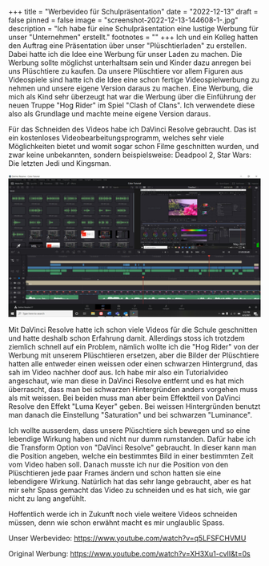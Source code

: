 +++
title = "Werbevideo für Schulpräsentation"
date = "2022-12-13"
draft = false
pinned = false
image = "screenshot-2022-12-13-144608-1-.jpg"
description = "Ich habe für eine Schulpräsentation eine lustige Werbung für unser \"Unternehmen\" erstellt."
footnotes = ""
+++
Ich und ein Kolleg hatten den Auftrag eine Präsentation über unser "Plüschtierladen" zu erstellen. Dabei hatte ich die Idee eine Werbung für unser Laden zu machen. Die Werbung sollte möglichst unterhaltsam sein und Kinder dazu anregen bei uns Plüschtiere zu kaufen. Da unsere Plüschtiere vor allem Figuren aus Videospiele sind hatte ich die Idee eine schon fertige Videospielwerbung zu nehmen und unsere eigene Version daraus zu machen. Eine Werbung, die mich als Kind sehr überzeugt hat war die Werbung über die Einführung der neuen Truppe "Hog Rider" im Spiel  "Clash of Clans". Ich verwendete diese also als Grundlage und machte meine eigene Version daraus. 

Für das Schneiden des Videos habe ich DaVinci Resolve gebraucht. Das ist ein kostenloses Videobearbeitungsprogramm, welches sehr viele Möglichkeiten bietet und womit sogar schon Filme geschnitten wurden, und zwar keine unbekannten, sondern beispielsweise: Deadpool 2, Star Wars: Die letzten Jedi und Kingsman. 

![So sieht DaVinci Resolve beim Schneiden aus.](screenshot-63.jpg)

Mit DaVinci Resolve hatte ich schon viele Videos für die Schule geschnitten und hatte deshalb schon Erfahrung damit. Allerdings stoss ich trotzdem ziemlich schnell auf ein Problem, nämlich wollte ich die "Hog Rider" von der Werbung mit unserem Plüschtieren ersetzen, aber die Bilder der Plüschtiere hatten alle entweder einen weissen oder einen schwarzen Hintergrund, das sah im Video nachher doof aus. Ich habe mir also ein Tutorialvideo angeschaut, wie man diese in DaVinci Resolve entfernt und es hat mich überrascht, dass man bei schwarzen Hintergründen anders vorgehen muss als mit weissen. Bei beiden muss man aber beim Effektteil von DaVinci Resolve den Effekt "Luma Keyer" geben. Bei weissen Hintergründen benutzt man danach die Einstellung "Saturation" und bei schwarzen "Luminance".

Ich wollte ausserdem, dass unsere Plüschtiere sich bewegen und so eine lebendige Wirkung haben und nicht nur dumm rumstanden. Dafür habe ich die Transform Option von "DaVinci Resolve" gebraucht. In dieser kann man die Position angeben, welche ein bestimmtes Bild in einer bestimmten Zeit vom Video haben soll. Danach musste ich nur die Position von den Plüschtieren jede paar Frames ändern und schon hatten sie eine lebendigere Wirkung. Natürlich hat das sehr lange gebraucht, aber es hat mir sehr Spass gemacht das Video zu schneiden und es hat sich, wie gar nicht zu lang angefühlt.

Hoffentlich werde ich in Zukunft noch viele weitere Videos schneiden müssen, denn wie schon erwähnt macht es mir unglaublic Spass.

Unser Werbevideo: <https://www.youtube.com/watch?v=q5LFSFCHVMU>

Original Werbung: <https://www.youtube.com/watch?v=XH3Xu1-cvII&t=0s>
